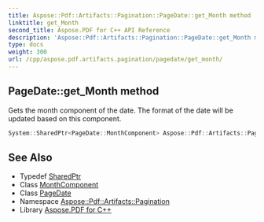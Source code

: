 ```yaml
---
title: Aspose::Pdf::Artifacts::Pagination::PageDate::get_Month method
linktitle: get_Month
second_title: Aspose.PDF for C++ API Reference
description: 'Aspose::Pdf::Artifacts::Pagination::PageDate::get_Month method. Gets the month component of the date. The format of the date will be updated based on this component in C++.'
type: docs
weight: 300
url: /cpp/aspose.pdf.artifacts.pagination/pagedate/get_month/
---
```

## PageDate::get_Month method


Gets the month component of the date. The format of the date will be updated based on this component.

```cpp
System::SharedPtr<PageDate::MonthComponent> Aspose::Pdf::Artifacts::Pagination::PageDate::get_Month() const
```

## See Also

* Typedef [SharedPtr](../../../system/sharedptr/)
* Class [MonthComponent](../monthcomponent/)
* Class [PageDate](../)
* Namespace [Aspose::Pdf::Artifacts::Pagination](../../)
* Library [Aspose.PDF for C++](../../../)
